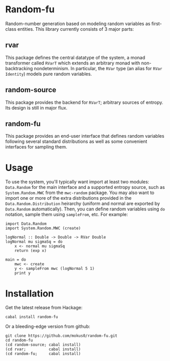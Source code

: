 Random-fu
=========

Random-number generation based on modeling random variables as first-class entities.  This library currently consists of 3 major parts:

rvar
----

This package defines the central datatype of the system, a monad transformer called `RVarT` which extends an arbitrary monad with non-backtracking nondeterminism.  In particular, the `RVar` type (an alias for `RVar Identity`) models pure random variables.

random-source
-------------

This package provides the backend for `RVarT`; arbitrary sources of entropy.  Its design is still in major flux.

random-fu
---------

This package provides an end-user interface that defines random variables following several standard distributions as well as some convenient interfaces for sampling them.

Usage
=====

To use the system, you'll typically want import at least two modules: `Data.Random` for the main interface and a supported entropy source, such as `System.Random.MWC` from the `mwc-random` package.  You may also want to import one or more of the extra distributions provided in the `Data.Random.Distribution` heirarchy (uniform and normal are exported by `Data.Random` automatically).  Then, you can define random variables using `do` notation, sample them using `sampleFrom`, etc.  For example:

    import Data.Random
    import System.Random.MWC (create)
    
    logNormal :: Double -> Double -> RVar Double
    logNormal mu sigmaSq = do
        x <- normal mu sigmaSq
        return (exp x)
    
    main = do
        mwc <- create
        y <- sampleFrom mwc (logNormal 5 1)
        print y

Installation
============

Get the latest release from Hackage:

    cabal install random-fu

Or a bleeding-edge version from github:

    git clone https://github.com/mokus0/random-fu.git
    cd random-fu
    (cd random-source; cabal install)
    (cd rvar;          cabal install)
    (cd random-fu;     cabal install)

